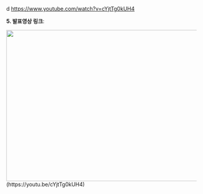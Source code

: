 d
https://www.youtube.com/watch?v=cYjtTg0kUH4



**5. 발표영상 링크**:  

<img src="https://i9.ytimg.com/vi/cYjtTg0kUH4/mq1.jpg?sqp=CJCVpZoG&rs=AOn4CLCTJqprx-ZO0aJDe3d33MdWGcymag.png" width="700" height="400"/>
(https://youtu.be/cYjtTg0kUH4)



